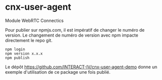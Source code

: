 # cnx-user-agent
Module WebRTC Connectics

Pour publier sur npmjs.com, il est impératif de changer le numéro de version.
Le changement de numéro de version avec npm impacte directement le repo git.
```
npm login
npm version x.x.x
npm publish
```

Le dépôt https://github.com/INTERACT-IV/cnx-user-agent-demo
donne un exemple d'utilisation de ce package une fois publié.
